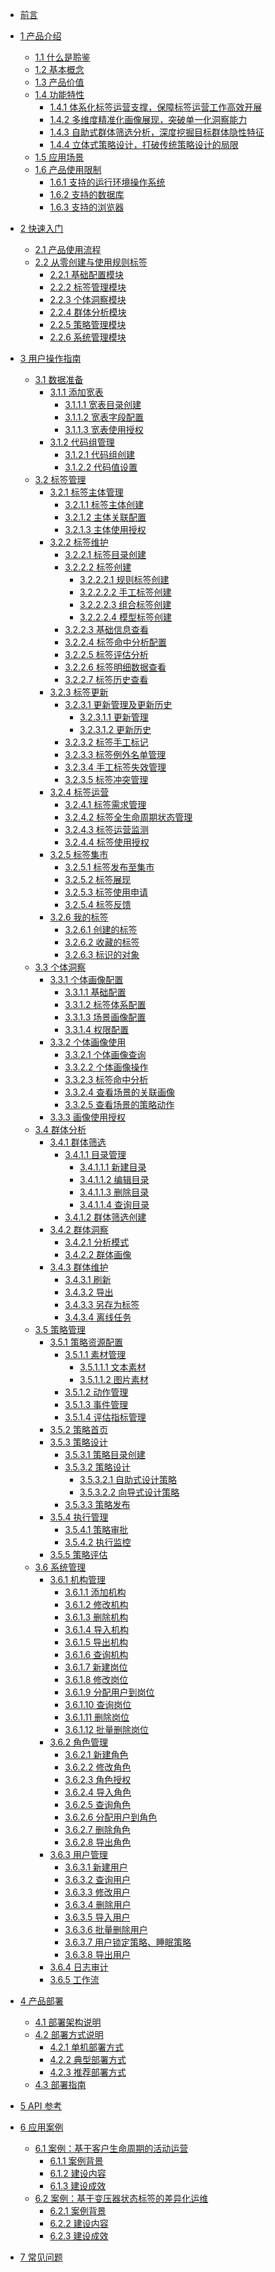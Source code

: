<!-- docs/_sidebar.md -->

- [前言](preface/)
    <!-- - [编写目的](preface/purpose)
    - [读者对象](preface/reader)
    - [勘误和支持](preface/support) -->

- [1 产品介绍](productIntroduction/)
  - [1.1 什么是聆鉴](productIntroduction/1.1)
  - [1.2 基本概念](productIntroduction/1.2)
  - [1.3 产品价值](productIntroduction/1.3)
  - [1.4 功能特性](productIntroduction/1.4)
    - [1.4.1 体系化标签运营支撑，保障标签运营工作高效开展](productIntroduction/1.4.1)
    - [1.4.2 多维度精准化画像展现，突破单一化洞察能力](productIntroduction/1.4.2)
    - [1.4.3 自助式群体筛选分析，深度挖掘目标群体隐性特征](productIntroduction/1.4.3)
    - [1.4.4 立体式策略设计，打破传统策略设计的局限](productIntroduction/1.4.4)
  - [1.5 应用场景](productIntroduction/1.5)
  - [1.6 产品使用限制](productIntroduction/1.6)
    - [1.6.1 支持的运行环境操作系统](productIntroduction/1.6.1)
    - [1.6.2 支持的数据库](productIntroduction/1.6.2)
    - [1.6.3 支持的浏览器](productIntroduction/1.6.3)
- [2 快速入门](quickStart/)
  - [2.1 产品使用流程](quickStart/2.1)
  - [2.2 从零创建与使用规则标签](quickStart/2.2)
    - [2.2.1 基础配置模块](quickStart/2.2.1)
    - [2.2.2 标签管理模块](quickStart/2.2.2)
    - [2.2.3 个体洞察模块](quickStart/2.2.3)
    - [2.2.4 群体分析模块](quickStart/2.2.4)
    - [2.2.5 策略管理模块](quickStart/2.2.5)
    - [2.2.6 系统管理模块](quickStart/2.2.6)
- [3 用户操作指南](userGuide/)
    - [3.1 数据准备](userGuide/3.1)
        - [3.1.1 添加宽表](userGuide/3.1.1)
            - [3.1.1.1 宽表目录创建](userGuide/3.1.1.1)
            - [3.1.1.2 宽表字段配置](userGuide/3.1.1.2)
            - [3.1.1.3 宽表使用授权](userGuide/3.1.1.3)
        - [3.1.2 代码组管理](userGuide/3.1.2)
            - [3.1.2.1 代码组创建](userGuide/3.1.2.1)
            - [3.1.2.2 代码值设置](userGuide/3.1.2.2)
    - [3.2 标签管理](userGuide/3.2)
        - [3.2.1 标签主体管理](userGuide/3.2.1)
            - [3.2.1.1 标签主体创建](userGuide/3.2.1.1)
            - [3.2.1.2 主体关联配置](userGuide/3.2.1.2)
            - [3.2.1.3 主体使用授权](userGuide/3.2.1.3)
        - [3.2.2 标签维护](userGuide/3.2.2)
            - [3.2.2.1 标签目录创建](userGuide/3.2.2.1)
            - [3.2.2.2 标签创建](userGuide/3.2.2.2)
                - [3.2.2.2.1 规则标签创建](userGuide/3.2.2.2.1)
                - [3.2.2.2.2 手工标签创建](userGuide/3.2.2.2.2)
                - [3.2.2.2.3 组合标签创建](userGuide/3.2.2.2.3)
                - [3.2.2.2.4 模型标签创建](userGuide/3.2.2.2.4)
            - [3.2.2.3 基础信息查看](userGuide/3.2.2.3)
            - [3.2.2.4 标签命中分析配置](userGuide/3.2.2.4)
            - [3.2.2.5 标签评估分析](userGuide/3.2.2.5)
            - [3.2.2.6 标签明细数据查看](userGuide/3.2.2.6)
            - [3.2.2.7 标签历史查看](userGuide/3.2.2.7)
        - [3.2.3 标签更新](userGuide/3.2.3)
            - [3.2.3.1 更新管理及更新历史](userGuide/3.2.3.1)
                - [3.2.3.1.1 更新管理](userGuide/3.2.3.1.1)
                - [3.2.3.1.2 更新历史](userGuide/3.2.3.1.2)
            - [3.2.3.2 标签手工标记](userGuide/3.2.3.2)
            - [3.2.3.3 标签例外名单管理](userGuide/3.2.3.3)
            - [3.2.3.4 手工标签失效管理](userGuide/3.2.3.4)
            - [3.2.3.5 标签冲突管理](userGuide/3.2.3.5)
        - [3.2.4 标签运营](userGuide/3.2.4)
            - [3.2.4.1 标签需求管理](userGuide/3.2.4.1)
            - [3.2.4.2 标签全生命周期状态管理](userGuide/3.2.4.2)
            - [3.2.4.3 标签运营监测](userGuide/3.2.4.3)
            - [3.2.4.4 标签使用授权](userGuide/3.2.4.4)
        - [3.2.5 标签集市](userGuide/3.2.5)
            - [3.2.5.1 标签发布至集市](userGuide/3.2.5.1)
            - [3.2.5.2 标签展现](userGuide/3.2.5.2)
            - [3.2.5.3 标签使用申请](userGuide/3.2.5.3)
            - [3.2.5.4 标签反馈](userGuide/3.2.5.4)
        - [3.2.6 我的标签](userGuide/3.2.6)
            - [3.2.6.1 创建的标签](userGuide/3.2.6.1)
            - [3.2.6.2 收藏的标签](userGuide/3.2.6.2)
            - [3.2.6.3 标识的对象](userGuide/3.2.6.3)
    - [3.3 个体洞察](userGuide/3.3)
        - [3.3.1 个体画像配置](userGuide/3.3.1)
            - [3.3.1.1 基础配置](userGuide/3.3.1.1)
            - [3.3.1.2 标签体系配置](userGuide/3.3.1.2)
            - [3.3.1.3 场景画像配置](userGuide/3.3.1.3)
            - [3.3.1.4 权限配置](userGuide/3.3.1.4)
        - [3.3.2 个体画像使用](userGuide/3.3.2)
            - [3.3.2.1 个体画像查询](userGuide/3.3.2.1)
            - [3.3.2.2 个体画像操作](userGuide/3.3.2.2)
            - [3.3.2.3 标签命中分析](userGuide/3.3.2.3)
            - [3.3.2.4 查看场景的关联画像](userGuide/3.3.2.4)
            - [3.3.2.5 查看场景的策略动作](userGuide/3.3.2.5)
        - [3.3.3 画像使用授权](userGuide/3.3.3)
    - [3.4 群体分析](userGuide/3.4)
        - [3.4.1 群体筛选](userGuide/3.4.1)
            - [3.4.1.1 目录管理](userGuide/3.4.1.1)
                - [3.4.1.1.1 新建目录](userGuide/3.4.1.1.1)
                - [3.4.1.1.2 编辑目录](userGuide/3.4.1.1.2)
                - [3.4.1.1.3 删除目录](userGuide/3.4.1.1.3)
                - [3.4.1.1.4 查询目录](userGuide/3.4.1.1.4)
            - [3.4.1.2 群体筛选创建](userGuide/3.4.1.2)
        - [3.4.2 群体洞察](userGuide/3.4.2)
            - [3.4.2.1 分析模式](userGuide/3.4.2.1)
            - [3.4.2.2 群体画像](userGuide/3.4.2.2)
        - [3.4.3 群体维护](userGuide/3.4.3)
            - [3.4.3.1 刷新](userGuide/3.4.3.1)
            - [3.4.3.2 导出](userGuide/3.4.3.2)
            - [3.4.3.3 另存为标签](userGuide/3.4.3.3)
            - [3.4.3.4 离线任务](userGuide/3.4.3.4)
    - [3.5 策略管理](userGuide/3.5)
        - [3.5.1 策略资源配置](userGuide/3.5.1)
            - [3.5.1.1 素材管理](userGuide/3.5.1.1)
                - [3.5.1.1.1 文本素材](userGuide/3.5.1.1.1)
                - [3.5.1.1.2 图片素材](userGuide/3.5.1.1.2)
            - [3.5.1.2 动作管理](userGuide/3.5.1.2)
            - [3.5.1.3 事件管理](userGuide/3.5.1.3)
            - [3.5.1.4 评估指标管理](userGuide/3.5.1.4)
        - [3.5.2 策略首页](userGuide/3.5.2)
        - [3.5.3 策略设计](userGuide/3.5.3)
            - [3.5.3.1 策略目录创建](userGuide/3.5.3.1)
            - [3.5.3.2 策略设计](userGuide/3.5.3.2)
                - [3.5.3.2.1 自助式设计策略](userGuide/3.5.3.2.1)
                - [3.5.3.2.2 向导式设计策略](userGuide/3.5.3.2.2)
            - [3.5.3.3 策略发布](userGuide/3.5.3.3)
        - [3.5.4 执行管理](userGuide/3.5.4)
            - [3.5.4.1 策略审批](userGuide/3.5.4.1)
            - [3.5.4.2 执行监控](userGuide/3.5.4.2)
        - [3.5.5 策略评估](userGuide/3.5.5)
    - [3.6 系统管理](userGuide/3.6)
        - [3.6.1 机构管理](userGuide/3.6.1)
            - [3.6.1.1 添加机构](userGuide/3.6.1.1)
            - [3.6.1.2 修改机构](userGuide/3.6.1.2)
            - [3.6.1.3 删除机构](userGuide/3.6.1.3)
            - [3.6.1.4 导入机构](userGuide/3.6.1.4)
            - [3.6.1.5 导出机构](userGuide/3.6.1.5)
            - [3.6.1.6 查询机构](userGuide/3.6.1.6)
            - [3.6.1.7 新建岗位](userGuide/3.6.1.7)
            - [3.6.1.8 修改岗位](userGuide/3.6.1.8)
            - [3.6.1.9 分配用户到岗位](userGuide/3.6.1.9)
            - [3.6.1.10 查询岗位](userGuide/3.6.1.10)
            - [3.6.1.11 删除岗位](userGuide/3.6.1.11)
            - [3.6.1.12 批量删除岗位](userGuide/3.6.1.12)
        - [3.6.2 角色管理](userGuide/3.6.2)
            - [3.6.2.1 新建角色](userGuide/3.6.2.1)
            - [3.6.2.2 修改角色](userGuide/3.6.2.2)
            - [3.6.2.3 角色授权](userGuide/3.6.2.3)
            - [3.6.2.4 导入角色](userGuide/3.6.2.4)
            - [3.6.2.5 查询角色](userGuide/3.6.2.5)
            - [3.6.2.6 分配用户到角色](userGuide/3.6.2.6)
            - [3.6.2.7 删除角色](userGuide/3.6.2.7)
            - [3.6.2.8 导出角色](userGuide/3.6.2.8)
        - [3.6.3 用户管理](userGuide/3.6.3)
            - [3.6.3.1 新建用户](userGuide/3.6.3.1)
            - [3.6.3.2 查询用户](userGuide/3.6.3.2)
            - [3.6.3.3 修改用户](userGuide/3.6.3.3)
            - [3.6.3.4 删除用户](userGuide/3.6.3.4)
            - [3.6.3.5 导入用户](userGuide/3.6.3.5)
            - [3.6.3.6 批量删除用户](userGuide/3.6.3.6)
            - [3.6.3.7 用户锁定策略、睡眠策略](userGuide/3.6.3.7)
            - [3.6.3.8 导出用户](userGuide/3.6.3.8)
        - [3.6.4 日志审计](userGuide/3.6.4)
        - [3.6.5 工作流](userGuide/3.6.5)
- [4 产品部署](productDeployment/)
    - [4.1 部署架构说明](productDeployment/4.1)
    - [4.2 部署方式说明](productDeployment/4.2)
        - [4.2.1 单机部署方式](productDeployment/4.2.1)
        - [4.2.2 典型部署方式](productDeployment/4.2.2)
        - [4.2.3 推荐部署方式](productDeployment/4.2.3)
    - [4.3 部署指南](productDeployment/4.3)
- [5 API 参考](APIRefer/)
- [6 应用案例](applicationCases/)
    - [6.1 案例：基于客户生命周期的活动运营](applicationCases/6.1)
        - [6.1.1 案例背景](applicationCases/6.1.1)
        - [6.1.2 建设内容](applicationCases/6.1.2)
        - [6.1.3 建设成效](applicationCases/6.1.3)
    - [6.2 案例：基于变压器状态标签的差异化运维](applicationCases/6.2)
        - [6.2.1 案例背景](applicationCases/6.2.1)
        - [6.2.2 建设内容](applicationCases/6.2.2)
        - [6.2.3 建设成效](applicationCases/6.2.3)
- [7 常见问题](commonProblem/)
    <!-- - [优化1](commonProblem/优化1)
    - [优化2](commonProblem/优化2)
    - [优化3](commonProblem/优化3)
    - [优化4](commonProblem/优化4)
    - [优化5](commonProblem/优化5)
    - [优化6](commonProblem/优化6)
    - [优化7](commonProblem/优化7)
    - [优化8](commonProblem/优化8)
    - [优化9](commonProblem/优化9) -->

<!-- - [2 快速入门](quickStart/)
- [3 用户操作指南](userGuide/)
- [4 产品介绍](productDeployment/)
- [5 API 参考](APIRefer/)
- [6 应用案例](applicationCases/)
- [7 常见问题](commonProblem/) -->

<!-- 1 产品介绍
1.1 什么是聆鉴
1.2 基本概念
1.3 产品价值
1.4 功能特性
1.4.1 体系化标签运营支撑，保障标签运营工作高效开展
1.4.2 多维度精准化画像展现，突破单一化洞察能力
1.4.3 自助式群体筛选分析，深度挖掘目标群体隐性特征
1.4.4 立体式策略设计，打破传统策略设计的局限
1.5 应用场景
1.6 产品使用限制
1.6.1 支持的运行环境操作系统
1.6.2 支持的数据库
1.6.3 支持的浏览器
2 快速入门
2.1 产品使用流程
2.2 从零创建与使用规则标签
2.2.1 基础配置模块
2.2.2 标签管理模块
2.2.3 个体洞察模块
2.2.4 群体分析模块
2.2.5 策略管理模块
2.2.6 系统管理模块
3 用户操作指南
3.1 数据准备
3.1.1 添加宽表
3.1.1.1 宽表目录创建
3.1.1.2 宽表字段配置
3.1.1.3 宽表使用授权
3.1.2 代码组管理
3.1.2.1 代码组创建
3.1.2.2 代码值设置
3.2 标签管理
3.2.1 标签主体管理
3.2.1.1 标签主体创建
3.2.1.2 主体关联配置
3.2.1.3 主体使用授权
3.2.2 标签维护
3.2.2.1 标签目录创建
3.2.2.2 标签创建
3.2.2.2.1 规则标签创建
3.2.2.2.2 手工标签创建
3.2.2.2.3 组合标签创建
3.2.2.2.4 模型标签创建
3.2.2.1 基础信息查看
3.2.2.2 标签命中分析配置
3.2.2.3 标签评估分析
3.2.2.4 标签明细数据查看
3.2.2.5 标签历史查看
3.2.3 标签更新
3.2.3.1 更新管理及更新历史
3.2.3.1.1 更新管理
3.2.3.1.2 更新历史
3.2.3.2 标签手工标记
3.2.3.3 标签例外名单管理
3.2.3.4 手工标签失效管理
3.2.3.5 标签冲突管理
3.2.4 标签运营
3.2.4.1 标签需求管理
3.2.4.2 标签全生命周期状态管理
3.2.4.3 标签运营监测
3.2.4.4 标签使用授权
3.2.5 标签集市
3.2.5.1 标签发布至集市
3.2.5.2 标签展现
3.2.5.3 标签使用申请
3.2.5.4 标签反馈
3.2.6 我的标签
3.2.6.1 创建的标签
3.2.6.2 收藏的标签
3.2.6.3 标识的对象
3.3 个体洞察
3.3.1 个体画像配置
3.3.1.1 基础配置
3.3.1.2 标签体系配置
3.3.1.3 场景画像配置
3.3.1.4 权限配置
3.3.2 个体画像使用
3.3.2.1 个体画像查询
3.3.2.2 个体画像操作
3.3.2.3 标签命中分析
3.3.2.4 查看场景的关联画像
3.3.2.5 查看场景的策略动作
3.3.3 画像使用授权
3.4 群体分析
3.4.1 群体筛选
3.4.1.1 目录管理
3.4.1.1.1 新建目录
3.4.1.1.2 编辑目录
3.4.1.1.3 删除目录
3.4.1.1.4 查询目录
3.4.1.2 群体筛选创建
3.4.2 群体洞察
3.4.2.1 分析模式
3.4.2.2 群体画像
3.4.3 群体维护
3.4.3.1 刷新
3.4.3.2 导出
3.4.3.3 另存为标签
3.4.3.4 离线任务
3.5 策略管理
3.5.1 策略资源配置
3.5.1.1 素材管理
3.5.1.1.1 文本素材
3.5.1.1.2 图片素材
3.5.1.2 动作管理
3.5.1.3 事件管理
3.5.1.4 评估指标管理
3.5.2 策略首页
3.5.3 策略设计
3.5.3.1 策略目录创建
3.5.3.2 策略设计
3.5.3.2.1 自助式设计策略
3.5.3.2.2 向导式设计策略
3.5.3.3 策略发布
3.5.4 执行管理
3.5.4.1 策略审批
3.5.4.2 执行监控
3.5.5 策略评估
3.6 系统管理
3.6.1 机构管理
3.6.1.1 添加机构
3.6.1.2 修改机构
3.6.1.3 删除机构
3.6.1.4 导入机构
3.6.1.5 导出机构
3.6.1.6 查询机构
3.6.1.7 新建岗位
3.6.1.8 修改岗位
3.6.1.9 分配用户到岗位
3.6.1.10 查询岗位
3.6.1.11 删除岗位
3.6.1.12 批量删除岗位
3.6.2 角色管理
3.6.2.1 新建角色
3.6.2.2 修改角色
3.6.2.3 角色授权
3.6.2.4 导入角色
3.6.2.5 查询角色
3.6.2.6 分配用户到角色
3.6.2.7 删除角色
3.6.2.8 导出角色
3.6.3 用户管理
3.6.3.1 新建用户
3.6.3.2 查询用户
3.6.3.3 修改用户
3.6.3.4 删除用户
3.6.3.5 导入用户
3.6.3.6 批量删除用户
3.6.3.7 用户锁定策略、睡眠策略
3.6.3.8 导出用户
3.6.4 日志审计
3.6.5 工作流
4 产品部署
4.1 部署架构说明
4.2 部署方式说明
4.2.1 单机部署方式
4.2.2 典型部署方式
4.2.3 推荐部署方式
4.3 部署指南
5 API 参考
6 应用案例
6.1 案例：基于客户生命周期的活动运营
6.1.1 案例背景
6.1.2 建设内容
6.1.3 建设成效
6.2 案例：基于变压器状态标签的差异化运维
6.2.1 案例背景
6.2.2 建设内容
6.2.3 建设成效
7 常见问题
优化 1
优化 2
优化 3
优化 4
优化 5
优化 6
优化 7
优化 8
优化 9 -->

  <!-- []() -->
  <!--空也需要加，默认生成标题侧边栏-->
